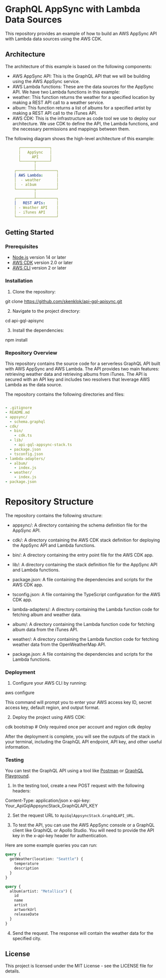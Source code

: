 # GraphQL AppSync with Lambda Data Sources 

This repository provides an example of how to build an AWS AppSync API with Lambda data sources using the AWS CDK.

## Architecture

The architecture of this example is based on the following components:

- AWS AppSync API: This is the GraphQL API that we will be building using the AWS AppSync service.
- AWS Lambda functions: These are the data sources for the AppSync API. We have two Lambda functions in this example:
- weather: This function returns the weather for a specified location by making a REST API call to a weather service.
- album: This function returns a list of albums for a specified artist by making a REST API call to the iTunes API.
- AWS CDK: This is the infrastructure as code tool we use to deploy our architecture. We use CDK to define the API, the Lambda functions, and the necessary permissions and mappings between them.

The following diagram shows the high-level architecture of this example:

```yaml
      ┌─────────────┐
      │   AppSync   │
      │     API     │
      └──────┬──────┘
             │
    ┌────────┴─────────┐
    │ AWS Lambda:      │
    │  - weather       │
    │  - album         │
    └────────┬─────────┘
             │
    ┌────────┴─────────┐
    │   REST APIs:     │
    │ - Weather API    │
    │ - iTunes API     │
    └──────────────────┘
```

## Getting Started

### Prerequisites

- [Node.js](https://nodejs.org/en/download/) version 14 or later
- [AWS CDK](https://docs.aws.amazon.com/cdk/latest/guide/getting_started.html) version 2.0 or later
- [AWS CLI](https://aws.amazon.com/cli/) version 2 or later

### Installation

1. Clone the repository:

git clone https://github.com/skenklok/api-gql-apisync.git


2. Navigate to the project directory:

cd api-gql-apisync


3. Install the dependencies:

npm install

### Repository Overview

This repository contains the source code for a serverless GraphQL API built with AWS AppSync and AWS Lambda. The API provides two main features: retrieving weather data and retrieving albums from iTunes. The API is secured with an API key and includes two resolvers that leverage AWS Lambda as the data source.

The repository contains the following directories and files:

```yaml

- .gitignore
- README.md
- appsync/
  - schema.graphql
- cdk/
  - bin/
    - cdk.ts
  - lib/
    - api-gql-appsync-stack.ts
  - package.json
  - tsconfig.json
- lambda-adapters/
  - album/
    - index.js
  - weather/
    - index.js
- package.json

```

# Repository Structure
The repository contains the following structure:

- appsync/: A directory containing the schema definition file for the AppSync API.

- cdk/: A directory containing the AWS CDK stack definition for deploying the AppSync API and Lambda functions.

- bin/: A directory containing the entry point file for the AWS CDK app.

- lib/: A directory containing the stack definition file for the AppSync API and Lambda functions.

- package.json: A file containing the dependencies and scripts for the AWS CDK app.

- tsconfig.json: A file containing the TypeScript configuration for the AWS CDK app.

- lambda-adapters/: A directory containing the Lambda function code for fetching album and weather data.

- album/: A directory containing the Lambda function code for fetching album data from the iTunes API.

- weather/: A directory containing the Lambda function code for fetching weather data from the OpenWeatherMap API.

- package.json: A file containing the dependencies and scripts for the Lambda functions.


### Deployment

1. Configure your AWS CLI by running:

aws configure

This command will prompt you to enter your AWS access key ID, secret access key, default region, and output format.

2. Deploy the project using AWS CDK:

cdk bootstrap # Only required once per account and region
cdk deploy

After the deployment is complete, you will see the outputs of the stack in your terminal, including the GraphQL API endpoint, API key, and other useful information.

### Testing

You can test the GraphQL API using a tool like [Postman](https://www.postman.com/downloads/) or [GraphQL Playground](https://github.com/graphql/graphql-playground).

1. In the testing tool, create a new POST request with the following headers:

Content-Type: application/json
x-api-key: Your_ApiGqlAppsyncStack_GraphQLAPI_KEY


2. Set the request URL to `ApiGqlAppsyncStack.GraphQLAPI_URL`.

3. To test the API, you can use the AWS AppSync console or a GraphQL client like GraphiQL or Apollo Studio. You will need to provide the API key in the x-api-key header for authentication.

Here are some example queries you can run:

```graphql
query {
  getWeather(location: "Seattle") {
    temperature
    description
  }
}

query {
  album(artist: "Metallica") {
    id
    name
    artist
    artworkUrl
    releaseDate
  }
}
```

4. Send the request. The response will contain the weather data for the specified city.

## License

This project is licensed under the MIT License - see the LICENSE file for details.